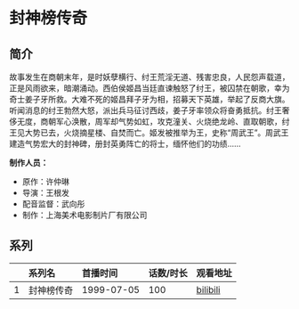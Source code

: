 # 封神榜传奇


## 简介

故事发生在商朝末年，是时妖孽横行、纣王荒淫无道、残害忠良，人民怨声载道，正是风雨欲来，暗潮涌动。西伯侯姬昌当廷直谏触怒了纣王，被囚禁在朝歌，幸为奇士姜子牙所救。大难不死的姬昌拜子牙为相，招募天下英雄，举起了反商大旗。听闻消息的纣王勃然大怒，派出兵马征讨西歧，姜子牙率领众将奋勇抵抗。纣王奢侈无度，商朝军心涣散，周军却气势如虹，攻克潼关、火烧绝龙岭、直取朝歌，纣王见大势已去，火烧摘星楼、自焚而亡。姬发被推举为王，史称“周武王”。周武王建造气势宏大的封神碑，册封英勇阵亡的将士，缅怀他们的功绩……

**制作人员：**
- 原作：许仲琳
- 导演：王根发
- 配音监督：武向彤
- 制作：上海美术电影制片厂有限公司



## 系列

|     |   系列名   |   首播时间  | 话数/时长  | 观看地址 |
|:---  |:------    |:----      |:---       |:---  |
| 1 | 封神榜传奇 | 1999-07-05 | 100 | [bilibili](https://www.bilibili.com/video/BV1Gu411E7d1) |

<!--

## 配乐

{{< music auto="https://y.qq.com/n/yqq/album/.html" >}}

## MAD

{{< media auto="mad/feng_shen_bang" >}}

-->




